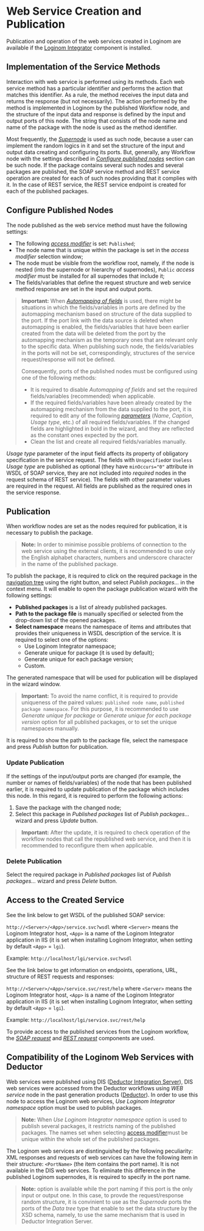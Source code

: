 # Web Service Creation and Publication

Publication and operation of the web services created in Loginom are available if the [Loginom Integrator](https://loginom.ru/platform/pricing#component-integrator) component is installed.

## Implementation of the Service Methods

Interaction with web service is performed using its methods. Each web service method has a particular identifier and performs the action that matches this identifier. As a rule, the method receives the input data and returns the response (but not necessarily). The action performed by the method is implemented in Loginom by the published Workflow node, and the structure of the input data and response is defined by the input and output ports of this node. The string that consists of the node name and name of the package with the node is used as the method identifier.

Most frequently, the *[Supernode](../../processors/control/submodel.md)* is used as such node, because a user can implement the random logics in it and set the structure of the input and output data creating and configuring its ports. But, generally, any Workflow node with the settings described in *[Configure published nodes](#nastroyka-publikuemykh-uzlov)* section can be such node. If the package contains several such nodes and several packages are published, the SOAP service method and REST service operation are created for each of such nodes providing that it complies with it. In the case of REST service, the REST service endpoint is created for each of the published packages.

## Configure Published Nodes

The node published as the web service method must have the following settings:

* The following *[access modifier](../../scenario/access-modifier.md)* is set: `Published`;
* The node name that is unique within the package is set in the *access modifier* selection window;
* The node must be visible from the workflow root, namely, if the node is nested (into the supernode or hierarchy of supernodes), `Public` *access modifier* must be installed for all supernodes that include it;
* The fields/variables that define the request structure and web service method response are set in the input and output ports.

> **Important:** When *[Automapping of fields](../../scenario/ports/field-synchronization.md)* is used, there might be situations in which the fields/variables in ports are defined by the automapping mechanism based on structure of the data supplied to the port. If the port link with the data source is deleted when automapping is enabled, the fields/variables that have been earlier created from the data will be deleted from the port by the automapping mechanism as the temporary ones that are relevant only to the specific data. When publishing such node, the fields/variables in the ports will not be set, correspondingly, structures of the service request/response will not be defined.
>
> Consequently, ports of the published nodes must be configured using one of the following methods:
> * It is required to disable *Automapping of fields* and set the required fields/variables (recommended) when applicable.
> * If the required fields/variables have been already created by the automapping mechanism from the data supplied to the port, it is required to edit any of the following *[parameters](../../processors/transformation/fields-parameters.md)* (*Name*, *Caption*, *Usage type*, etc.) of all required fields/variables. If the changed fields are highlighted in bold in the wizard, and they are reflected as the constant ones expected by the port.
> * Clean the list and create all required fields/variables manually.

*Usage type* parameter of the input field affects its property of obligatory specification in the service request. The fields with `Unspecified`or `Useless` *Usage type* are published as optional (they have `minOccurs="0"` attribute in WSDL of SOAP service, they are not included into *required* nodes in the request schema of REST service). The fields with other parameter values are required in the request. All fields are published as the required ones in the service response.

## Publication

When workflow nodes are set as the nodes required for publication, it is necessary to publish the package.

> **Note:** In order to minimise possible problems of connection to the web service using the external clients, it is recommended to use only the English alphabet characters, numbers and underscore character in the name of the published package.

To publish the package, it is required to click on the required package in the [navigation tree](../../interface/main-menu.md#navigatsiya) using the right button, and select *Publish packages…* in the context menu. It will enable to open the package publication wizard with the following settings:

* **Published packages** is a list of already published packages.
* **Path to the package file** is manually specified or selected from the drop-down list of the opened packages.
* **Select namespace** means the namespace of items and attributes that provides their uniqueness in WSDL description of the service. It is required to select one of the options:
   * Use Loginom Integrator namespace;
   * Generate unique for package (it is used by default);
   * Generate unique for each package version;
   * Custom.

The generated namespace that will be used for publication will be displayed in the wizard window.

> **Important:** To avoid the name conflict, it is required to provide uniqueness of the paired values:  `published node name`, `published package namespace`. For this purpose, it is recommended to use *Generate unique for package* or *Generate unique for each package version* option for all published packages, or to set the unique namespaces manually.

It is required to show the path to the package file, select the namespace and press *Publish* button for publication.

### Update Publication

If the settings of the input/output ports are changed (for example, the number or names of fields/variables) of the node that has been published earlier, it is required to update publication of the package which includes this node. In this regard, it is required to perform the following actions:

1. Save the package with the changed node;
2. Select this package in *Published packages* list of *Publish packages…* wizard and press *Update* button.

> **Important:** After the update, it is required to check operation of the workflow nodes that call the republished web service, and then it is recommended to reconfigure them when applicable.

### Delete Publication

Select the required package in *Published packages* list of *Publish packages…* wizard and press *Delete* button.

## Access to the Created Service

See the link below to get WSDL of the published SOAP service:

`http://<Server>/<App>/service.svc?wsdl` where `<Server>` means the Loginom Integrator host, `<App>` is a name of the Loginom Integrator application in IIS (it is set when installing Loginom Integrator, when setting by default `<App>` = `lgi`).

Example: `http://localhost/lgi/service.svc?wsdl`

See the link below to get information on endpoints, operations, URL, structure of REST requests and responses:

`http://<Server>/<App>/service.svc/rest/help` where `<Server>` means the Loginom Integrator host, `<App>` is a name of the Loginom Integrator application in IIS (it is set when installing Loginom Integrator, when setting by default `<App>` = `lgi`).

Example: `http://localhost/lgi/service.svc/rest/help`

To provide access to the published services from the Loginom workflow, the [*SOAP request*](../../processors/integration/soap-request.md) and [*REST request*](../../processors/integration/rest-request.md) components are used.

## Compatibility of the Loginom Web Services with Deductor

Web services were published using DIS ([Deductor Integration Server](https://basegroup.ru/deductor/components/integration-server)), DIS web services were accessed from the Deductor workflows using *WEB service* node in the past generation products ([Deductor](https://basegroup.ru/deductor/description)). In order to use this node to access the Loginom web services, *Use Loginom Integrator namespace* option must be used to publish packages.

> **Note:** When *Use Loginom Integrator namespace* option is used to publish several packages, it restricts naming of the published packages. The names set when selecting [access modifier](../../scenario/access-modifier.md)must be unique within the whole set of the published packages.

The Loginom web services are disntinguished by the following peculiarity: XML responses and requests of web services can have the following item in their structure: `<PortName>` (the item contains the port name). It is not available in the DIS web services. To eliminate this difference in the published Loginom supernodes, it is required to specify *<Unspecified>* in the port name.

> **Note:** *<Unspecified>* option is available while the port naming if this port is the only input or output one. In this case, to provde the request/response random structure, it is convinient to use as the *Supernode* ports the ports of the *Data tree* type that enable to set the data structure by the XSD schema, namely, to use the same mechanism that is used in Deductor Integration Server.